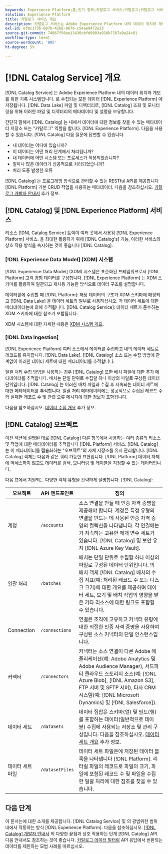 ```yaml
---
keywords: Experience Platform;홈;인기 항목;카탈로그 서비스;카탈로그;카탈로그 서비스;데이터 위치;데이터 위치;데이터 관리;데이터 관리;계보;계보;카탈로그;데이터 세트 활성화
solution: Experience Platform
title: 카탈로그 서비스 개요
description: 카탈로그 서비스는 Adobe Experience Platform 내의 데이터 위치와 계보를 위한 기록 시스템입니다. Experience Platform에 수집되는 모든 데이터는 파일 및 디렉터리로 데이터 레이크에 저장되지만, 카탈로그는 조회 및 모니터링을 위해 이러한 파일 및 디렉터리에 대한 메타데이터 및 설명을 포함합니다.
exl-id: ef0c173b-607b-41b8-8676-c54ae9472e23
source-git-commit: 74867f56ee13430cbfd9083a916b7167a9a24c01
workflow-type: tm+mt
source-wordcount: '805'
ht-degree: 5%

---
```


# [!DNL Catalog Service] 개요

[!DNL Catalog Service] 는 Adobe Experience Platform 내의 데이터 위치와 계보를 위한 기록 시스템입니다. 로 수집되는 모든 데이터 [!DNL Experience Platform] 에 저장됩니다. [!DNL Data Lake] 파일 및 디렉터리로, [!DNL Catalog] 조회 및 모니터링을 위해 이러한 파일 및 디렉터리의 메타데이터 및 설명을 보유합니다.

간단히 말해서 [!DNL Catalog] 는 내에서 데이터에 대한 정보를 찾을 수 있는 메타데이터 저장소 또는 &quot;카탈로그&quot; 역할을 합니다. [!DNL Experience Platform]. 다음을 사용할 수 있습니다. [!DNL Catalog] 다음 질문에 답변할 수 있습니다.

* 내 데이터는 어디에 있습니까?
* 이 데이터는 어떤 처리 단계에서 처리됩니까?
* 내 데이터에 어떤 시스템 또는 프로세스가 적용되었습니까?
* 얼마나 많은 데이터가 성공적으로 처리되었습니까?
* 처리 도중 발생한 오류

[!DNL Catalog] 는 프로그래밍 방식으로 관리할 수 있는 RESTful API를 제공합니다 [!DNL Platform] 기본 CRUD 작업을 사용하는 메타데이터. 다음을 참조하십시오. [카탈로그 개발자 안내서](api/getting-started.md) 추가 정보.

## [!DNL Catalog] 및 [!DNL Experience Platform] 서비스

리소스 [!DNL Catalog Service] 트랙이 여러 곳에서 사용됨 [!DNL Experience Platform] 서비스. 을 최대한 활용하기 위해 [!DNL Catalog's] 기능, 이러한 서비스와 상호 작용 방식을 숙지하는 것이 좋습니다 [!DNL Catalog].

### [!DNL Experience Data Model] (XDM) 시스템

[!DNL Experience Data Model] (XDM) 시스템은 표준화된 프레임워크로서 [!DNL Platform] 고객 경험 데이터를 구성합니다. [!DNL Experience Platform] 는 XDM 스키마를 활용하여 일관되고 재사용 가능한 방식으로 데이터 구조를 설명합니다.

데이터를에 수집할 때 [!DNL Platform]: 해당 데이터의 구조가 XDM 스키마에 매핑되고 [!DNL Data Lake] 을 데이터 세트의 일부로 사용하십시오. 각 데이터 세트에 대한 메타데이터는에 의해 추적됩니다. [!DNL Catalog Service]: 데이터 세트가 준수하는 XDM 스키마에 대한 참조가 포함됩니다.

XDM 시스템에 대한 자세한 내용은 [XDM 시스템 개요](../xdm/home.md).

### [!DNL Data Ingestion]

[!DNL Experience Platform] 여러 소스에서 데이터를 수집하고 내의 데이터 세트로 레코드를 유지합니다. [!DNL Data Lake]. [!DNL Catalog] 소스 또는 수집 방법에 관계없이 이러한 데이터 세트에 대한 메타데이터를 추적합니다.

일괄 처리 수집 방법을 사용하는 경우 [!DNL Catalog] 또한 배치 파일에 대한 추가 메타데이터를 추적합니다. 배치는 단일 단위로 수집할 하나 이상의 파일로 구성된 데이터 단위입니다. [!DNL Catalog] 는 이러한 배치 파일과 수집 후 지속되는 데이터 세트에 대한 메타데이터를 추적합니다. 일괄 처리 메타데이터에는 성공적으로 수집된 레코드 수와 실패한 레코드 수 및 관련 오류 메시지에 대한 정보가 포함됩니다.

다음을 참조하십시오. [데이터 수집 개요](../ingestion/home.md) 추가 정보.

## [!DNL Catalog] 오브젝트

이전 섹션에 설명된 대로 [!DNL Catalog] 다른 항목에서 사용하는 여러 종류의 리소스 및 작업에 대한 메타데이터를 추적합니다 [!DNL Platform] 서비스. [!DNL Catalog] 는 이 메타데이터를 캡슐화하는 &quot;오브젝트&quot;의 자체 저장소를 유지 관리합니다. [!DNL Catalog] 객체는 다음과 같은 쿼리 가능한 표현입니다. [!DNL Platform] 데이터 자체에 액세스하지 않고도 데이터를 검색, 모니터링 및 레이블을 지정할 수 있는 데이터입니다.

다음 표에서 지원되는 다양한 객체 유형을 간략하게 설명합니다. [!DNL Catalog]:

| 오브젝트 | API 엔드포인트 | 정의 |
|---|---|---|
| 계정 | `/accounts` | 소스 연결을 만들 때 인증 자격 증명을 제공해야 합니다. 계정은 특정 유형의 연결을 만드는 데 사용된 인증 자격 증명의 컬렉션을 나타냅니다. 각 연결에는 가 지속하는 고유한 매개 변수 세트가 있습니다. [!DNL Catalog] 및 보안 유지 [!DNL Azure Key Vault]. |
| 일괄 처리 | `/batches` | 배치는 단일 단위로 수집할 하나 이상의 파일로 구성된 데이터 단위입니다. 의 배치 객체 [!DNL Catalog] 배치의 수집 지표(예: 처리된 레코드 수 또는 디스크 크기)에 대한 개요를 제공하며 데이터 세트, 보기 및 배치 작업의 영향을 받은 기타 리소스에 대한 링크도 포함할 수 있습니다. |
| Connection | `/connections` | 연결은 조직에 고유하고 커넥터 유형에 대한 적절한 인증 자격 증명을 사용하여 구성된 소스 커넥터의 단일 인스턴스입니다. |
| 커넥터 | `/connectors` | 커넥터는 소스 연결이 다른 Adobe 애플리케이션(예: Adobe Analytics 및 Adobe Audience Manager), 서드파티 클라우드 스토리지 소스(예: [!DNL Azure Blob], [!DNL Amazon S3], FTP 서버 및 SFTP 서버), 타사 CRM 시스템(예: [!DNL Microsoft Dynamics] 및 [!DNL Salesforce]). |
| 데이터 세트 | `/dataSets` | 데이터 집합은 스키마(열) 및 필드(행)를 포함하는 데이터(일반적으로 테이블) 수집에 사용되는 저장소 및 관리 구성입니다. 다음을 참조하십시오. [데이터 세트 개요](./datasets/overview.md) 추가 정보. |
| 데이터 세트 파일 | `/datasetFiles` | 데이터 세트 파일은에 저장된 데이터 블록을 나타냅니다 [!DNL Platform]. 리터럴 파일의 레코드로 파일의 크기, 파일에 포함된 레코드 수 및 파일을 수집한 일괄 처리에 대한 참조를 찾을 수 있습니다. |

## 다음 단계

이 문서는에 대한 소개를 제공합니다. [!DNL Catalog Service] 및 의 광범위한 범위 내에서 작동하는 방식 [!DNL Experience Platform]. 다음을 참조하십시오. [[!DNL Catalog] 개발자 안내서](api/getting-started.md) 의 다양한 끝점과 상호 작용하는 단계 [!DNL Catalog] API. 다음 안내서도 참조하는 것이 좋습니다. [카탈로그 데이터 필터링](api/filter-data.md) API 응답에서 반환되는 데이터를 제한하는 모범 사례를 따르십시오.

